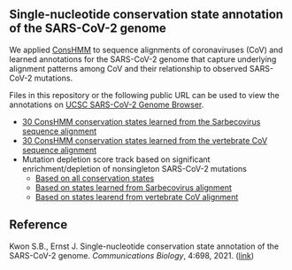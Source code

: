 ## Single-nucleotide conservation state annotation of the SARS-CoV-2 genome

We applied [ConsHMM](https://github.com/ernstlab/ConsHMM) to sequence alignments of coronaviruses (CoV) and learned annotations for the SARS-CoV-2 genome that capture underlying alignment patterns among CoV and their relationship to observed SARS-CoV-2 mutations.

Files in this repository or the following public URL can be used to view the annotations on [UCSC SARS-CoV-2 Genome Browser](https://genome.ucsc.edu/cgi-bin/hgGateway?db=wuhCor1). 
- [30 ConsHMM conservation states learned from the Sarbecovirus sequence alignment](https://public.hoffman2.idre.ucla.edu/ernst/R0RG6/wuhCor1.sarbecovirusConsHMM.bed)
- [30 ConsHMM conservation states learned from the vertebrate CoV sequence alignment](https://public.hoffman2.idre.ucla.edu/ernst/R0RG6/wuhCor1.vertebrateCoVConsHMM.bed)
- Mutation depletion score track based on significant enrichment/depletion of nonsingleton SARS-CoV-2 mutations
  - [Based on all conservation states](https://public.hoffman2.idre.ucla.edu/ernst/R0RG6/wuhCor1.mutDepletionConsHMM.bed)
  - [Based on states learned from Sarbecovirus alignment](https://public.hoffman2.idre.ucla.edu/ernst/R0RG6/wuhCor1.mutDepletionSarbecovirusConsHMM.bed)
  - [Based on states learend from vertebrate CoV alignment](https://public.hoffman2.idre.ucla.edu/ernst/R0RG6/wuhCor1.mutDepletionVertebrateCoVConsHMM.bed)

## Reference
Kwon S.B., Ernst J. Single-nucleotide conservation state annotation of the SARS-CoV-2 genome. *Communications Biology*, 4:698, 2021. ([link](https://www.nature.com/articles/s42003-021-02231-w))
